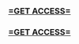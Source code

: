 <h3><strong><a href="https://www.google.com/url?q=https%3A%2F%2Fappbitly.com%2FMgcbg">=GET ACCESS=</a></strong></h3>

<h3><strong><a href="https://www.google.com/url?q=https%3A%2F%2Fappbitly.com%2FMgcbg">=GET ACCESS=</a></strong></h3>
